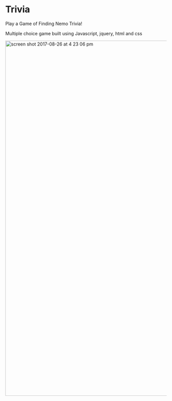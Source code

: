 # Trivia

Play a Game of Finding Nemo Trivia! 

Multiple choice game built using Javascript, jquery, html and css

<img width="1111" alt="screen shot 2017-08-26 at 4 23 06 pm" src="https://user-images.githubusercontent.com/28279675/29746114-5c0a1d7a-8a84-11e7-8806-ed366a617045.png">
